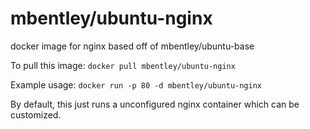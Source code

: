 mbentley/ubuntu-nginx
==================

docker image for nginx
based off of mbentley/ubuntu-base

To pull this image:
`docker pull mbentley/ubuntu-nginx`

Example usage:
`docker run -p 80 -d mbentley/ubuntu-nginx`

By default, this just runs a unconfigured nginx container which can be customized.
